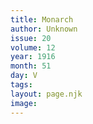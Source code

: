 ```yaml
---
title: Monarch
author: Unknown
issue: 20
volume: 12
year: 1916
month: 51
day: V
tags:
layout: page.njk
image:
---
```



